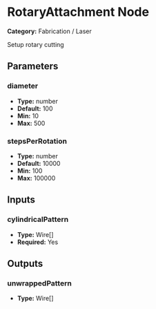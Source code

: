 
# RotaryAttachment Node

**Category:** Fabrication / Laser

Setup rotary cutting

## Parameters


### diameter
- **Type:** number
- **Default:** 100
- **Min:** 10
- **Max:** 500



### stepsPerRotation
- **Type:** number
- **Default:** 10000
- **Min:** 100
- **Max:** 100000



## Inputs


### cylindricalPattern
- **Type:** Wire[]
- **Required:** Yes



## Outputs


### unwrappedPattern
- **Type:** Wire[]




